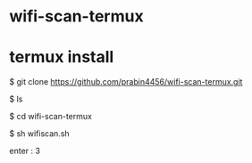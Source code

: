 # wifi-scan-termux
# termux install
$ git clone https://github.com/prabin4456/wifi-scan-termux.git

$ ls

$ cd wifi-scan-termux

$ sh wifiscan.sh

enter : 3

